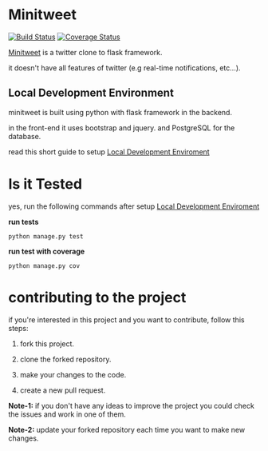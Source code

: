 # Minitweet
[![Build Status](https://travis-ci.org/afaki077/minitweet.svg?branch=master)](https://travis-ci.org/afaki077/minitweet)
[![Coverage Status](https://coveralls.io/repos/github/afaki077/minitweet/badge.svg?branch=master)](https://coveralls.io/github/afaki077/minitweet?branch=master)

[Minitweet](http://minitweet.herokuapp.com) is a twitter clone to flask
framework.

it doesn't have all features of twitter (e.g real-time notifications, etc...).

## Local Development Environment

minitweet is built using python with flask framework in the backend.

in the front-end
it uses bootstrap and jquery. and PostgreSQL for the database.

read this short guide to setup [Local Development Enviroment](https://github.com/afaki077/minitweet/blob/master/local_Devleopment_Enviroment.md)


# Is it Tested
yes, run the following commands after setup [Local Development Enviroment](https://github.com/afaki077/minitweet/blob/master/local_Devleopment_Enviroment.md)


**run tests**

```
python manage.py test
```

**run test with coverage**

```
python manage.py cov
```

# contributing to the project
if you're interested in this project and you want to contribute, follow this steps:

1. fork this project.

2. clone the forked repository.

3. make your changes to the code.

4. create a new pull request.

**Note-1:** if you don't have any ideas to improve the project you could check the issues and work in one of them.

**Note-2:** update your forked repository each time you want to make new changes.
